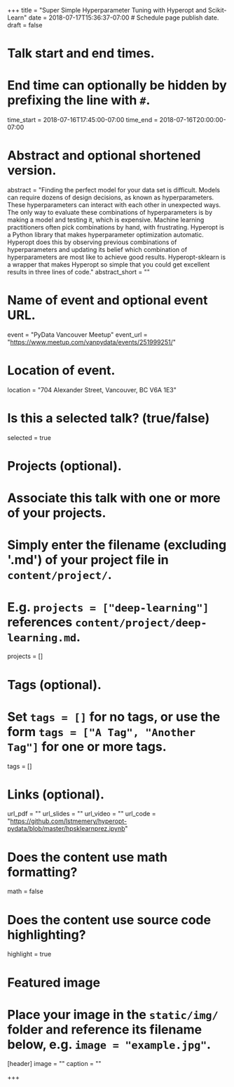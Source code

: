 +++
title = "Super Simple Hyperparameter Tuning with Hyperopt and Scikit-Learn"
date = 2018-07-17T15:36:37-07:00  # Schedule page publish date.
draft = false

# Talk start and end times.
#   End time can optionally be hidden by prefixing the line with `#`.
time_start = 2018-07-16T17:45:00-07:00
time_end = 2018-07-16T20:00:00-07:00

# Abstract and optional shortened version.
abstract = "Finding the perfect model for your data set is difficult. Models can require dozens of design decisions, as known as hyperparameters. These hyperparameters can interact with each other in unexpected ways. The only way to evaluate these combinations of hyperparameters is by making a model and testing it, which is expensive. Machine learning practitioners often pick combinations by hand, with frustrating. Hyperopt is a Python library that makes hyperparameter optimization automatic. Hyperopt does this by observing previous combinations of hyperparameters and updating its belief which combination of hyperparameters are most like to achieve good results. Hyperopt-sklearn is a wrapper that makes Hyperopt so simple that you could get excellent results in three lines of code."
abstract_short = ""

# Name of event and optional event URL.
event = "PyData Vancouver Meetup"
event_url = "https://www.meetup.com/vanpydata/events/251999251/"

# Location of event.
location = "704 Alexander Street, Vancouver, BC V6A 1E3"

# Is this a selected talk? (true/false)
selected = true

# Projects (optional).
#   Associate this talk with one or more of your projects.
#   Simply enter the filename (excluding '.md') of your project file in `content/project/`.
#   E.g. `projects = ["deep-learning"]` references `content/project/deep-learning.md`.
projects = []

# Tags (optional).
#   Set `tags = []` for no tags, or use the form `tags = ["A Tag", "Another Tag"]` for one or more tags.
tags = []

# Links (optional).
url_pdf = ""
url_slides = ""
url_video = ""
url_code = "https://github.com/lstmemery/hyperopt-pydata/blob/master/hpsklearnprez.ipynb"

# Does the content use math formatting?
math = false

# Does the content use source code highlighting?
highlight = true

# Featured image
# Place your image in the `static/img/` folder and reference its filename below, e.g. `image = "example.jpg"`.
[header]
image = ""
caption = ""

+++
